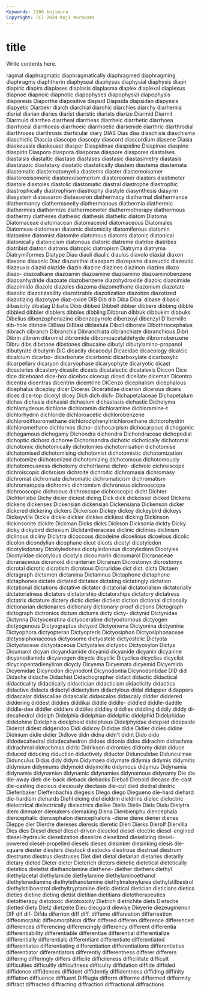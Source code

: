 ```yaml
---
Keywords: 2166 kojimura
Copyright: (C) 2024 Koji Murakami
---
```


# title

Write contents here.



ragmal diaphragmatic diaphragmatically diaphragmed diaphragming diaphragms diaphtherin diaphyseal
diaphyses diaphysial diaphysis diapir diapiric diapirs diaplases diaplasis diaplasma diaplex
diaplexal diaplexus diapnoe diapnoic diapnotic diapophyses diapophysial diapophysis diaporesis Diaporthe
diapositive diapsid Diapsida diapsidan diapyesis diapyetic Diarbekr diarch diarchial diarchic
diarchies diarchy diarhemia diarial diarian diaries diarist diaristic diarists diarize
Diarmid Diarmit Diarmuid diarrhea diarrheal diarrheas diarrheic diarrhetic diarrhoea diarrhoeal
diarrhoeas diarrhoeic diarrhoetic diarsenide diarthric diarthrodial diarthroses diarthrosis diarticular diary
DIAS Dias dias diaschisis diaschisma diaschistic Diascia diascope diascopy diascord
diascordium diasene Diasia diaskeuasis diaskeuast diasper Diaspidinae diaspidine Diaspinae diaspine
diaspirin Diaspora diaspora diasporas diaspore diaspores diastalses diastalsis diastaltic diastase
diastases diastasic diastasimetry diastasis diastataxic diastataxy diastatic diastatically diastem diastema
diastemata diastematic diastematomyelia diastems diaster diastereoisomer diastereoisomeric diastereoisomerism diastereomer diasters
diastimeter diastole diastoles diastolic diastomatic diastral diastrophe diastrophic diastrophically diastrophism
diastrophy diastyle diasynthesis diasyrm diasystem diatessaron diatesseron diathermacy diathermal diathermance
diathermancy diathermaneity diathermanous diathermia diathermic diathermies diathermize diathermometer diathermotherapy diathermous
diathermy diatheses diathesic diathesis diathetic diatom Diatoma Diatomaceae diatomacean diatomaceoid
diatomaceous Diatomales Diatomeae diatomean diatomic diatomicity diatomiferous diatomin diatomine diatomist
diatomite diatomous diatoms diatonic diatonical diatonically diatonicism diatonous diatoric diatreme
diatribe diatribes diatribist diatron diatrons diatropic diatropism Diatryma diatryma Diatrymiformes
Diatype Diau diauli diaulic diaulos diavolo diaxial diaxon diaxone diaxonic
Diaz diazenithal diazepam diazepams diazeuctic diazeutic diazeuxis diazid diazide diazin
diazine diazines diazinon diazins diazo diazo- diazoalkane diazoamin diazoamine diazoamino
diazoaminobenzene diazoanhydride diazoate diazobenzene diazohydroxide diazoic diazoimide diazoimido diazole diazoles
diazoma diazomethane diazonium diazotate diazotic diazotizability diazotizable diazotization diazotize diazotized
diazotizing diazotype diaz-oxide DIB Dib dib Diba Dibai dibase dibasic
dibasicity dibatag Dibatis Dibb dibbed Dibbell dibber dibbers dibbing dibble
dibbled dibbler dibblers dibbles dibbling Dibbrun dibbuk dibbukim dibbuks Dibelius
dibenzophenazine dibenzopyrrole dibenzoyl dibenzyl D'Iberville dib-hole dibhole DiBiasi DiBlasi diblastula
Diboll diborate Dibothriocephalus dibrach dibranch Dibranchia Dibranchiata dibranchiate dibranchious Dibri
Dibrin dibrom dibromid dibromide dibromoacetaldehyde dibromobenzene Dibru dibs dibstone dibstones
dibucaine dibutyl dibutylamino-propanol dibutyrate dibutyrin DIC dicacity dicacodyl Dicaeidae dicaeology
dicalcic dicalcium dicarbo- dicarbonate dicarbonic dicarboxylate dicarboxylic dicarpellary dicaryon dicaryophase
dicaryophyte dicaryotic dicast dicasteries dicastery dicastic dicasts dicatalectic dicatalexis Diccon
Dice dice diceboard dice-box dicebox dicecup diced dicellate diceman Dicentra
dicentra dicentras dicentrin dicentrine DiCenzo dicephalism dicephalous dicephalus diceplay dicer
Diceras Diceratidae dicerion dicerous dicers dices dice-top dicetyl dicey Dich
dich dich- Dichapetalaceae Dichapetalum dichas dichasia dichasial dichasium dichastasis dichastic
Dichelyma dichlamydeous dichlone dichloramin dichloramine dichloramine-t dichlorhydrin dichloride dichloroacetic dichlorobenzene
dichlorodifluoromethane dichlorodiphenyltrichloroethane dichlorohydrin dichloromethane dichlorvos dicho- dichocarpism dichocarpous dichogamic dichogamous
dichogamy Dichondra dichondra Dichondraceae dichopodial dichoptic dichord dichoree Dichorisandra dichotic
dichotically dichotomal dichotomic dichotomically dichotomies dichotomisation dichotomise dichotomised dichotomising dichotomist
dichotomistic dichotomization dichotomize dichotomized dichotomizing dichotomous dichotomously dichotomousness dichotomy dichotriaene
dichro- dichroic dichroiscope dichroiscopic dichroism dichroite dichroitic dichromasia dichromasy dichromat
dichromate dichromatic dichromaticism dichromatism dichromatopsia dichromic dichromism dichronous dichrooscope dichrooscopic
dichroous dichroscope dichroscopic dicht Dichter Dichterliebe Dichy dicier diciest dicing
Dick dick dickcissel dicked Dickens dickens dickenses Dickensian dickensian Dickensiana
Dickenson dicker dickered dickering dickers Dickerson Dickey dickey dickeybird dickeys
Dickeyville Dickie dickie dickier dickies dickiest dicking Dickinson dickinsonite dickite
Dickman Dicks dicks Dickson Dicksonia dickty Dicky dicky dickybird diclesium
Diclidantheraceae diclinic diclinies diclinism diclinous dicliny Diclytra dicoccous dicodeine dicoelious
dicoelous dicolic dicolon dicondylian dicophane dicot dicots dicotyl dicotyledon dicotyledonary
Dicotyledones dicotyledonous dicotyledons Dicotyles Dicotylidae dicotylous dicotyls dicoumarin dicoumarol Dicranaceae
dicranaceous dicranoid dicranterian Dicranum Dicrostonyx dicrostonyx dicrotal dicrotic dicrotism dicrotous
Dicruridae dict dict. dicta Dictaen dictagraph dictamen dictamina Dictamnus Dictaphone
dictaphone dictaphones dictate dictated dictates dictating dictatingly dictation dictational dictations
dictative dictator dictatorial dictatorialism dictatorially dictatorialness dictators dictatorship dictatorships dictatory
dictatress dictatrix dictature dictery dictic dictier dictiest diction dictional dictionally
dictionarian dictionaries dictionary dictionary-proof dictions Dictograph dictograph dictronics dictum dictums
dicty dicty- dictynid Dictynidae Dictynna Dictyoceratina dictyoceratine dictyodromous dictyogen dictyogenous
Dictyograptus dictyoid Dictyonema Dictyonina dictyonine Dictyophora dictyopteran Dictyopteris Dictyosiphon Dictyosiphonaceae
dictyosiphonaceous dictyosome dictyostele dictyostelic Dictyota Dictyotaceae dictyotaceous Dictyotales dictyotic Dictyoxylon
Dictys Dicumarol dicyan dicyandiamide dicyanid dicyanide dicyanin dicyanine dicyanodiamide dicyanogen
dicycle dicyclic Dicyclica dicyclies dicyclist dicyclopentadienyliron dicycly Dicyema Dicyemata dicyemid
Dicyemida Dicyemidae Dicynodon dicynodont Dicynodontia Dicynodontidae DID did Didache didache
Didachist Didachographer didact didactic didactical didacticality didactically didactician didacticism didacticity
didactics didactive didacts didactyl didactylism didactylous didal didapper didappers didascalar
didascaliae didascalic didascalos didascaly didder diddered diddering diddest diddies diddikai
diddle diddle- diddled diddle-daddle diddle-dee diddler diddlers diddles diddley diddlies
diddling diddly diddy di-decahedral didelph Didelphia didelphian didelphic didelphid Didelphidae
didelphine Didelphis didelphoid didelphous Didelphyidae didepsid didepside Diderot didest didgeridoo
Didi didicoy Dididae didie Didier didies didine Didinium didle didler
Didlove didn didna didn't didnt Dido dido didodecahedral didodecahedron didoes
didonia didos didrachm didrachma didrachmal didrachmas didric Didrikson didromies didromy
didst diduce diduced diducing diduction diductively diductor Didunculidae Didunculinae Didunculus
Didus didy didym Didymaea didymate didymia didymis didymitis didymium didymiums
didymoid didymolite didymous didymus Didynamia didynamia didynamian didynamic didynamies didynamous
didynamy Die die die-away dieb die-back dieback diebacks Dieball Diebold
diecase die-cast die-casting diecious dieciously diectasis die-cut died diedral diedric
Diefenbaker Dieffenbachia diegesis Diego diego Diegueno die-hard diehard die-hardism diehards
Diehl dieing diel dieldrin dieldrins dielec dielectric dielectrical dielectrically dielectrics
dielike Diella Dielle Diels Dielu Dielytra diem diemaker diemakers diemaking
Diena Dienbienphu diencephala diencephalic diencephalon diencephalons -diene diene diener dienes
Dieppe dier Dierdre diereses dieresis dieretic Dieri Dierks Dierolf Diervilla
Dies dies Diesel diesel diesel-driven dieseled diesel-electric diesel-engined diesel-hydraulic dieselization
dieselize dieselized dieselizing diesel-powered diesel-propelled diesels dieses diesinker diesinking diesis
die-square diester diesters diestock diestocks diestrous diestrual diestrum diestrums diestrus
diestruses Diet diet dietal dietarian dietaries dietarily dietary dieted Dieter
dieter Dieterich dieters dietetic dietetical dietetically dietetics dietetist diethanolamine diethene-
diether diethers diethyl diethylacetal diethylamide diethylamine diethylaminoethanol diethylenediamine diethylethanolamine diethylmalonylurea
diethylstilbestrol diethylstilboestrol diethyltryptamine dietic dietical dietician dieticians dietics dieties dietine
dieting dietist dietitian dietitians dietotherapeutics dietotherapy dietotoxic dietotoxicity Dietrich dietrichite
diets Dietsche dietted diety Dietz dietzeite Dieu dieugard diewise Dieyerie
diezeugmenon DIF dif dif- Difda diferrion diff diff. diffame diffareation
diffarreation diffeomorphic diffeomorphism differ differed differen difference differenced differences differencing
differencingly differency different differentia differentiability differentiable differentiae differential differentialize differentially
differentials differentiant differentiate differentiated differentiates differentiating differentiation differentiations differentiative differentiator
differentiators differently differentness differer differers differing differingly differs difficile difficileness
difficilitate difficult difficulties difficultly difficultness difficulty diffidation diffide diffided diffidence
diffidences diffident diffidently diffidentness diffiding diffinity difflation diffluence diffluent Difflugia
difform difforme difformed difformity diffract diffracted diffracting diffraction diffractional diffractions
